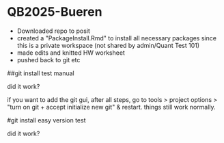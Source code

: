 # QB2025-Bueren

- Downloaded repo to posit
- created a "PackageInstall.Rmd" to install all necessary packages since this is a private workspace (not shared by admin/Quant Test 101)
- made edits and knitted HW worksheet 
- pushed back to git etc


##git install test manual

did it work?

if you want to add the git gui, after all steps, go to tools > project options > "turn on git + accept initialize new git" & restart. things still work normally. 

#git install easy version test

did it work? 